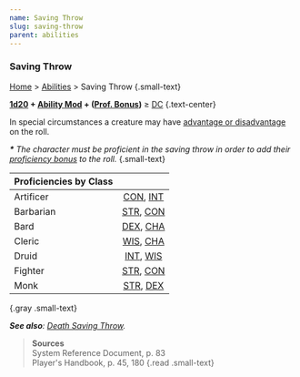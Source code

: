 ```yaml
---
name: Saving Throw
slug: saving-throw
parent: abilities
---
```

### Saving Throw
[Home](dm-operations-center) > [Abilities](abilities) > Saving Throw {.small-text}

**[1d20](/roll/1d20) + [Ability Mod](ability-modifiers) + ([Prof. Bonus](proficiency-bonus))** ≥ [DC](difficulty-class) {.text-center}

In special circumstances a creature may have [advantage or disadvantage](advantage-and-disadvantage) on the roll.

***\*** The character must be proficient in the saving throw in order to add their [proficiency bonus](proficiency-bonus) to the roll.* {.small-text}

| Proficiencies by Class |        |
| ---------------------- | :----: |
| Artificer              | [CON](CONSTITUTION), [INT](intelligence) | Paladin   | [WIS](wisdom), [CHA](charisma)        |
| Barbarian              | [STR](strength), [CON](CONSTITUTION)     | Ranger    | [STR](strength), [DEX](dexterity)     |
| Bard                   | [DEX](dexterity), [CHA](charisma)        | Rogue     | [DEX](dexterity), [INT](intelligence) |
| Cleric                 | [WIS](wisdom), [CHA](charisma)           | Sorcerer  | [CON](CONSTITUTION), [CHA](charisma)  |
| Druid                  | [INT](intelligence), [WIS](wisdom)       | Warlock   | [WIS](wisdom), [CHA](charisma)        |
| Fighter                | [STR](strength), [CON](CONSTITUTION)     | Wizard    | [INT](intelligence), [WIS](wisdom)    |
| Monk                   | [STR](strength), [DEX](dexterity)        | - | - |
{.gray .small-text}

***See also**: [Death Saving Throw](death-saving-throw).*

> **Sources** <br/>
> System Reference Document, p. 83<br/>
> Player's Handbook, p. 45, 180
{.read .small-text}